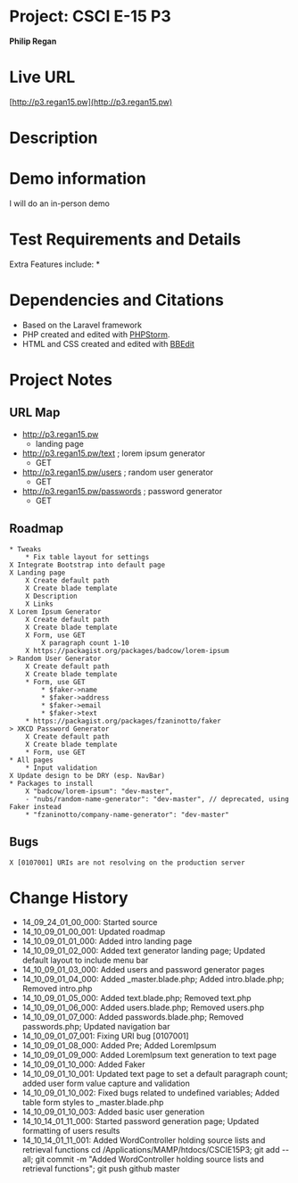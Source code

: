 # Project: CSCI E-15 P3
**Philip Regan**

# Live URL
[http://p3.regan15.pw](http://p3.regan15.pw)

# Description
<!-- 2-3+ sentences -->

# Demo information
<!-- If you attend your section to do an in-person demo, make a note of this. If you opt to do the Jing screencast demo, include the link here .-->
I will do an in-person demo

# Test Requirements and Details
<!-- Any details the instructor or TA needs to know, for example, test credentials. -->
Extra Features include:
*

# Dependencies and Citations
<!--A list of any plugins, libraries, packages or outside code used in the project. See Student Responsibilities for more details on avoiding code plagiarism.-->
* Based on the Laravel framework
* PHP created and edited with [PHPStorm](http://www.jetbrains.com/phpstorm/).
* HTML and CSS created and edited with [BBEdit](http://www.barebones.com/products/bbedit/)

# Project Notes

## URL Map
* http://p3.regan15.pw
	* landing page
* http://p3.regan15.pw/text ; lorem ipsum generator
	* GET
* http://p3.regan15.pw/users ; random user generator
	* GET 
* http://p3.regan15.pw/passwords ; password generator
	* GET 

## Roadmap

	* Tweaks
		* Fix table layout for settings
	X Integrate Bootstrap into default page
	X Landing page
		X Create default path
		X Create blade template
		X Description
		X Links
	X Lorem Ipsum Generator
		X Create default path
        X Create blade template
		X Form, use GET
			X paragraph count 1-10
		X https://packagist.org/packages/badcow/lorem-ipsum
	> Random User Generator
		X Create default path
        X Create blade template
		* Form, use GET
			* $faker->name
			* $faker->address
			* $faker->email
			* $faker->text
		* https://packagist.org/packages/fzaninotto/faker
	> XKCD Password Generator
		X Create default path
        X Create blade template
		* Form, use GET
	* All pages
		* Input validation
	X Update design to be DRY (esp. NavBar)
	* Packages to install
		X "badcow/lorem-ipsum": "dev-master",
    	- "nubs/random-name-generator": "dev-master", // deprecated, using Faker instead
    	* "fzaninotto/company-name-generator": "dev-master"

## Bugs
	X [0107001] URIs are not resolving on the production server

# Change History

* 14\_09\_24\_01\_00\_000: Started source
* 14\_10\_09\_01\_00\_001: Updated roadmap
* 14\_10\_09\_01\_01\_000: Added intro landing page
* 14\_10\_09\_01\_02\_000: Added text generator landing page; Updated default layout to include menu bar
* 14\_10\_09\_01\_03\_000: Added users and password generator pages
* 14\_10\_09\_01\_04\_000: Added _master.blade.php; Added intro.blade.php; Removed intro.php
* 14\_10\_09\_01\_05\_000: Added text.blade.php; Removed text.php
* 14\_10\_09\_01\_06\_000: Added users.blade.php; Removed users.php
* 14\_10\_09\_01\_07\_000: Added passwords.blade.php; Removed passwords.php; Updated navigation bar
* 14\_10\_09\_01\_07\_001: Fixing URI bug [0107001]
* 14\_10\_09\_01\_08\_000: Added Pre; Added LoremIpsum
* 14\_10\_09\_01\_09\_000: Added LoremIpsum text generation to text page
* 14\_10\_09\_01\_10\_000: Added Faker
* 14\_10\_09\_01\_10\_001: Updated text page to set a default paragraph count; added user form value capture and validation
* 14\_10\_09\_01\_10\_002: Fixed bugs related to undefined variables; Added table form styles to _master.blade.php
* 14\_10\_09\_01\_10\_003: Added basic user generation
* 14\_10\_14\_01\_11\_000: Started password generation page; Updated formatting of users results
* 14\_10\_14\_01\_11\_001: Added WordController holding source lists and retrieval functions
cd /Applications/MAMP/htdocs/CSCIE15P3; git add --all; git commit -m "Added WordController holding source lists and retrieval functions"; git push github master